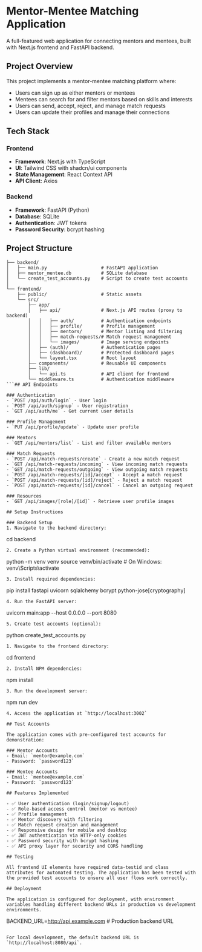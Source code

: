 # Mentor-Mentee Matching Application

A full-featured web application for connecting mentors and mentees, built with Next.js frontend and FastAPI backend.

## Project Overview

This project implements a mentor-mentee matching platform where:
- Users can sign up as either mentors or mentees
- Mentees can search for and filter mentors based on skills and interests
- Users can send, accept, reject, and manage match requests
- Users can update their profiles and manage their connections

## Tech Stack

### Frontend
- **Framework**: Next.js with TypeScript
- **UI**: Tailwind CSS with shadcn/ui components
- **State Management**: React Context API
- **API Client**: Axios

### Backend
- **Framework**: FastAPI (Python)
- **Database**: SQLite
- **Authentication**: JWT tokens
- **Password Security**: bcrypt hashing

## Project Structure

```
├── backend/
│   ├── main.py                    # FastAPI application
│   ├── mentor_mentee.db           # SQLite database
│   └── create_test_accounts.py    # Script to create test accounts
│
└── frontend/
    ├── public/                    # Static assets
    └── src/
        ├── app/
        │   ├── api/               # Next.js API routes (proxy to backend)
        │   │   ├── auth/          # Authentication endpoints
        │   │   ├── profile/       # Profile management
        │   │   ├── mentors/       # Mentor listing and filtering
        │   │   ├── match-requests/# Match request management
        │   │   └── images/        # Image serving endpoints
        │   ├── (auth)/            # Authentication pages
        │   ├── (dashboard)/       # Protected dashboard pages
        │   └── layout.tsx         # Root layout
        ├── components/            # Reusable UI components
        ├── lib/
        │   └── api.ts             # API client for frontend
        └── middleware.ts          # Authentication middleware
```## API Endpoints

### Authentication
- `POST /api/auth/login` - User login
- `POST /api/auth/signup` - User registration
- `GET /api/auth/me` - Get current user details

### Profile Management
- `PUT /api/profile/update` - Update user profile

### Mentors
- `GET /api/mentors/list` - List and filter available mentors

### Match Requests
- `POST /api/match-requests/create` - Create a new match request
- `GET /api/match-requests/incoming` - View incoming match requests
- `GET /api/match-requests/outgoing` - View outgoing match requests
- `POST /api/match-requests/[id]/accept` - Accept a match request
- `POST /api/match-requests/[id]/reject` - Reject a match request
- `POST /api/match-requests/[id]/cancel` - Cancel an outgoing request

### Resources
- `GET /api/images/[role]/[id]` - Retrieve user profile images

## Setup Instructions

### Backend Setup
1. Navigate to the backend directory:
   ```
   cd backend
   ```
2. Create a Python virtual environment (recommended):
   ```
   python -m venv venv
   source venv/bin/activate  # On Windows: venv\Scripts\activate
   ```
3. Install required dependencies:
   ```
   pip install fastapi uvicorn sqlalchemy bcrypt python-jose[cryptography]
   ```
4. Run the FastAPI server:
   ```
   uvicorn main:app --host 0.0.0.0 --port 8080
   ```
5. Create test accounts (optional):
   ```
   python create_test_accounts.py
   ```### Frontend Setup
1. Navigate to the frontend directory:
   ```
   cd frontend
   ```
2. Install NPM dependencies:
   ```
   npm install
   ```
3. Run the development server:
   ```
   npm run dev
   ```
4. Access the application at `http://localhost:3002`

## Test Accounts

The application comes with pre-configured test accounts for demonstration:

### Mentor Accounts
- Email: `mentor@example.com`
- Password: `password123`

### Mentee Accounts
- Email: `mentee@example.com`
- Password: `password123`

## Features Implemented

- ✅ User authentication (login/signup/logout)
- ✅ Role-based access control (mentor vs mentee)
- ✅ Profile management
- ✅ Mentor discovery with filtering
- ✅ Match request creation and management
- ✅ Responsive design for mobile and desktop
- ✅ JWT authentication via HTTP-only cookies
- ✅ Password security with bcrypt hashing
- ✅ API proxy layer for security and CORS handling

## Testing

All frontend UI elements have required data-testid and class attributes for automated testing. The application has been tested with the provided test accounts to ensure all user flows work correctly.

## Deployment

The application is configured for deployment, with environment variables handling different backend URLs in production vs development environments.

```
BACKEND_URL=http://api.example.com  # Production backend URL
```

For local development, the default backend URL is `http://localhost:8080/api`.